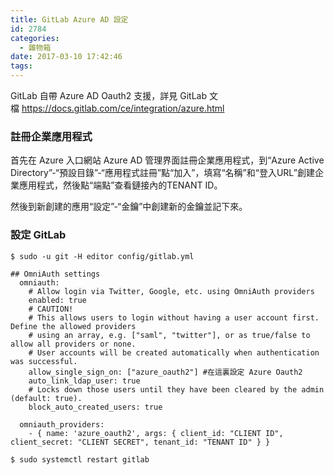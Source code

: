 ```yaml
---
title: GitLab Azure AD 設定
id: 2784
categories:
  - 雜物箱
date: 2017-03-10 17:42:46
tags:
---
```


GitLab 自帶 Azure AD Oauth2 支援，詳見 GitLab 文檔 https://docs.gitlab.com/ce/integration/azure.html

<!--more-->

### 註冊企業應用程式

首先在 Azure 入口網站 Azure AD 管理界面註冊企業應用程式，到“Azure Active Directory”-“預設目錄”-“應用程式註冊”點“加入”，填寫“名稱”和“登入URL”創建企業應用程式，然後點“端點”查看鏈接內的TENANT ID。

然後到新創建的應用“設定”-“金鑰”中創建新的金鑰並記下來。

### 設定 GitLab

```
$ sudo -u git -H editor config/gitlab.yml

## OmniAuth settings
  omniauth:
    # Allow login via Twitter, Google, etc. using OmniAuth providers
    enabled: true
    # CAUTION!
    # This allows users to login without having a user account first. Define the allowed providers
    # using an array, e.g. ["saml", "twitter"], or as true/false to allow all providers or none.
    # User accounts will be created automatically when authentication was successful.
    allow_single_sign_on: ["azure_oauth2"] #在這裏設定 Azure Oauth2
    auto_link_ldap_user: true
    # Locks down those users until they have been cleared by the admin (default: true).
    block_auto_created_users: true

  omniauth_providers:
    - { name: 'azure_oauth2', args: { client_id: "CLIENT ID", client_secret: "CLIENT SECRET", tenant_id: "TENANT ID" } }

$ sudo systemctl restart gitlab
```